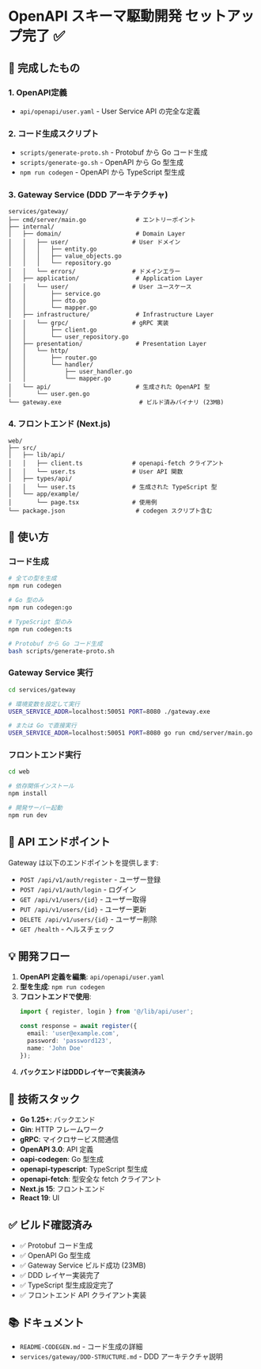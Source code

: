 # OpenAPI スキーマ駆動開発 セットアップ完了 ✅

## 🎉 完成したもの

### 1. OpenAPI定義
- `api/openapi/user.yaml` - User Service API の完全な定義

### 2. コード生成スクリプト
- `scripts/generate-proto.sh` - Protobuf から Go コード生成
- `scripts/generate-go.sh` - OpenAPI から Go 型生成
- `npm run codegen` - OpenAPI から TypeScript 型生成

### 3. Gateway Service (DDD アーキテクチャ)
```
services/gateway/
├── cmd/server/main.go              # エントリーポイント
├── internal/
│   ├── domain/                     # Domain Layer
│   │   ├── user/                  # User ドメイン
│   │   │   ├── entity.go
│   │   │   ├── value_objects.go
│   │   │   └── repository.go
│   │   └── errors/                # ドメインエラー
│   ├── application/                # Application Layer
│   │   └── user/                  # User ユースケース
│   │       ├── service.go
│   │       ├── dto.go
│   │       └── mapper.go
│   ├── infrastructure/             # Infrastructure Layer
│   │   └── grpc/                  # gRPC 実装
│   │       ├── client.go
│   │       └── user_repository.go
│   ├── presentation/               # Presentation Layer
│   │   └── http/
│   │       ├── router.go
│   │       └── handler/
│   │           ├── user_handler.go
│   │           └── mapper.go
│   └── api/                        # 生成された OpenAPI 型
│       └── user.gen.go
└── gateway.exe                      # ビルド済みバイナリ (23MB)
```

### 4. フロントエンド (Next.js)
```
web/
├── src/
│   ├── lib/api/
│   │   ├── client.ts              # openapi-fetch クライアント
│   │   └── user.ts                # User API 関数
│   ├── types/api/
│   │   └── user.ts                # 生成された TypeScript 型
│   └── app/example/
│       └── page.tsx               # 使用例
└── package.json                    # codegen スクリプト含む
```

## 🚀 使い方

### コード生成

```bash
# 全ての型を生成
npm run codegen

# Go 型のみ
npm run codegen:go

# TypeScript 型のみ
npm run codegen:ts

# Protobuf から Go コード生成
bash scripts/generate-proto.sh
```

### Gateway Service 実行

```bash
cd services/gateway

# 環境変数を設定して実行
USER_SERVICE_ADDR=localhost:50051 PORT=8080 ./gateway.exe

# または Go で直接実行
USER_SERVICE_ADDR=localhost:50051 PORT=8080 go run cmd/server/main.go
```

### フロントエンド実行

```bash
cd web

# 依存関係インストール
npm install

# 開発サーバー起動
npm run dev
```

## 📝 API エンドポイント

Gateway は以下のエンドポイントを提供します:

- `POST /api/v1/auth/register` - ユーザー登録
- `POST /api/v1/auth/login` - ログイン
- `GET /api/v1/users/{id}` - ユーザー取得
- `PUT /api/v1/users/{id}` - ユーザー更新
- `DELETE /api/v1/users/{id}` - ユーザー削除
- `GET /health` - ヘルスチェック

## 💡 開発フロー

1. **OpenAPI 定義を編集**: `api/openapi/user.yaml`
2. **型を生成**: `npm run codegen`
3. **フロントエンドで使用**:
   ```typescript
   import { register, login } from '@/lib/api/user';

   const response = await register({
     email: 'user@example.com',
     password: 'password123',
     name: 'John Doe'
   });
   ```
4. **バックエンドはDDDレイヤーで実装済み**

## 🔧 技術スタック

- **Go 1.25+**: バックエンド
- **Gin**: HTTP フレームワーク
- **gRPC**: マイクロサービス間通信
- **OpenAPI 3.0**: API 定義
- **oapi-codegen**: Go 型生成
- **openapi-typescript**: TypeScript 型生成
- **openapi-fetch**: 型安全な fetch クライアント
- **Next.js 15**: フロントエンド
- **React 19**: UI

## ✅ ビルド確認済み

- ✅ Protobuf コード生成
- ✅ OpenAPI Go 型生成
- ✅ Gateway Service ビルド成功 (23MB)
- ✅ DDD レイヤー実装完了
- ✅ TypeScript 型生成設定完了
- ✅ フロントエンド API クライアント実装

## 📚 ドキュメント

- `README-CODEGEN.md` - コード生成の詳細
- `services/gateway/DDD-STRUCTURE.md` - DDD アーキテクチャ説明
